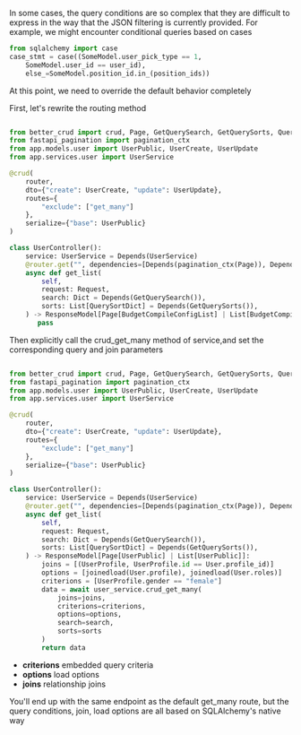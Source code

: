 In some cases, the query conditions are so complex that they are difficult to express in the way that the JSON filtering is currently provided.
For example, we might encounter conditional queries based on cases
```python
from sqlalchemy import case
case_stmt = case((SomeModel.user_pick_type == 1,
    SomeModel.user_id == user_id),
    else_=SomeModel.position_id.in_(position_ids))
```
At this point, we need to override the default behavior completely

First, let's rewrite the routing method
```python hl_lines="6-8 14-18"

from better_crud import crud, Page, GetQuerySearch, GetQuerySorts, QuerySortDict
from fastapi_pagination import pagination_ctx
from app.models.user import UserPublic, UserCreate, UserUpdate
from app.services.user import UserService

@crud(
    router,
    dto={"create": UserCreate, "update": UserUpdate},
    routes={
        "exclude": ["get_many"]
    },
    serialize={"base": UserPublic}
)

class UserController():
    service: UserService = Depends(UserService)
    @router.get("", dependencies=[Depends(pagination_ctx(Page)), DependsJwtAuth])
    async def get_list(
        self,
        request: Request,
        search: Dict = Depends(GetQuerySearch()),
        sorts: List[QuerySortDict] = Depends(GetQuerySorts()),
    ) -> ResponseModel[Page[BudgetCompileConfigList] | List[BudgetCompileConfigList]]:
       pass

```

Then explicitly call the crud_get_many method of service,and set the corresponding query and join parameters

```python hl_lines="24-30"

from better_crud import crud, Page, GetQuerySearch, GetQuerySorts, QuerySortDict
from fastapi_pagination import pagination_ctx
from app.models.user import UserPublic, UserCreate, UserUpdate
from app.services.user import UserService

@crud(
    router,
    dto={"create": UserCreate, "update": UserUpdate},
    routes={
        "exclude": ["get_many"]
    },
    serialize={"base": UserPublic}
)

class UserController():
    service: UserService = Depends(UserService)
    @router.get("", dependencies=[Depends(pagination_ctx(Page)), DependsJwtAuth])
    async def get_list(
        self,
        request: Request,
        search: Dict = Depends(GetQuerySearch()),
        sorts: List[QuerySortDict] = Depends(GetQuerySorts()),
    ) -> ResponseModel[Page[UserPublic] | List[UserPublic]]:
        joins = [(UserProfile, UserProfile.id == User.profile_id)]
        options = [joinedload(User.profile), joinedload(User.roles)]
        criterions = [UserProfile.gender == "female"]
        data = await user_service.crud_get_many(
            joins=joins,
            criterions=criterions,
            options=options,
            search=search,
            sorts=sorts
        )
        return data

```

  - **criterions** embedded query criteria
  - **options** load options
  - **joins** relationship joins

You'll end up with the same endpoint as the default get_many route, but the query conditions, join, load options are all based on SQLAlchemy's native way